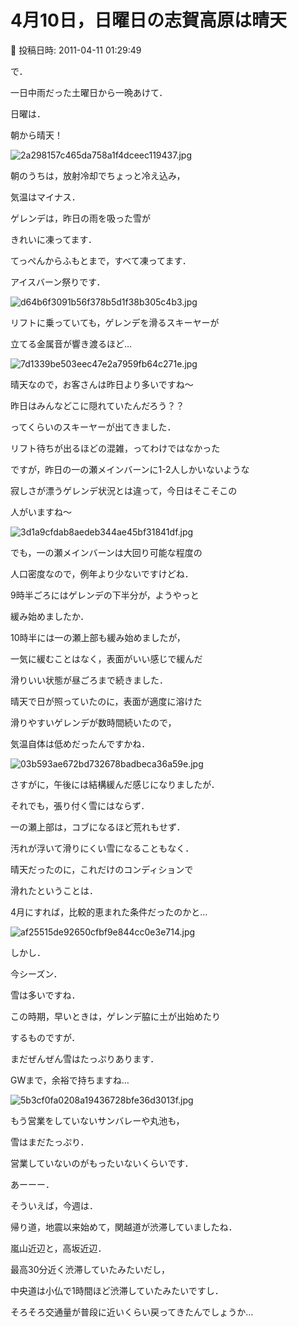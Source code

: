 # 4月10日，日曜日の志賀高原は晴天

📅 投稿日時: 2011-04-11 01:29:49

で．


一日中雨だった土曜日から一晩あけて．





日曜は．


朝から晴天！




![2a298157c465da758a1f4dceec119437.jpg](images/2a298157c465da758a1f4dceec119437.jpg)







朝のうちは，放射冷却でちょっと冷え込み，


気温はマイナス．


ゲレンデは，昨日の雨を吸った雪が


きれいに凍ってます．


てっぺんからふもとまで，すべて凍ってます．


アイスバーン祭りです．




![d64b6f3091b56f378b5d1f38b305c4b3.jpg](images/d64b6f3091b56f378b5d1f38b305c4b3.jpg)




リフトに乗っていても，ゲレンデを滑るスキーヤーが


立てる金属音が響き渡るほど…




![7d1339be503eec47e2a7959fb64c271e.jpg](images/7d1339be503eec47e2a7959fb64c271e.jpg)







晴天なので，お客さんは昨日より多いですね～


昨日はみんなどこに隠れていたんだろう？？


ってくらいのスキーヤーが出てきました．





リフト待ちが出るほどの混雑，ってわけではなかった


ですが，昨日の一の瀬メインバーンに1-2人しかいないような


寂しさが漂うゲレンデ状況とは違って，今日はそこそこの


人がいますね～




![3d1a9cfdab8aedeb344ae45bf31841df.jpg](images/3d1a9cfdab8aedeb344ae45bf31841df.jpg)




でも，一の瀬メインバーンは大回り可能な程度の


人口密度なので，例年より少ないですけどね．





9時半ごろにはゲレンデの下半分が，ようやっと


緩み始めましたか．


10時半には一の瀬上部も緩み始めましたが，


一気に緩むことはなく，表面がいい感じで緩んだ


滑りいい状態が昼ごろまで続きました．


晴天で日が照っていたのに，表面が適度に溶けた


滑りやすいゲレンデが数時間続いたので，


気温自体は低めだったんですかね．




![03b593ae672bd732678badbeca36a59e.jpg](images/03b593ae672bd732678badbeca36a59e.jpg)







さすがに，午後には結構緩んだ感じになりましたが．


それでも，張り付く雪にはならず．


一の瀬上部は，コブになるほど荒れもせず．


汚れが浮いて滑りにくい雪になることもなく．





晴天だったのに，これだけのコンディションで


滑れたということは．


4月にすれば，比較的恵まれた条件だったのかと…




![af25515de92650cfbf9e844cc0e3e714.jpg](images/af25515de92650cfbf9e844cc0e3e714.jpg)







しかし．


今シーズン．


雪は多いですね．


この時期，早いときは，ゲレンデ脇に土が出始めたり


するものですが．


まだぜんぜん雪はたっぷりあります．


GWまで，余裕で持ちますね…




![5b3cf0fa0208a19436728bfe36d3013f.jpg](images/5b3cf0fa0208a19436728bfe36d3013f.jpg)







もう営業をしていないサンバレーや丸池も，


雪はまだたっぷり．


営業していないのがもったいないくらいです．





あーーー．


そういえば，今週は．


帰り道，地震以来始めて，関越道が渋滞していましたね．


嵐山近辺と，高坂近辺．


最高30分近く渋滞していたみたいだし，


中央道は小仏で1時間ほど渋滞していたみたいですし．


そろそろ交通量が普段に近いくらい戻ってきたんでしょうか…
